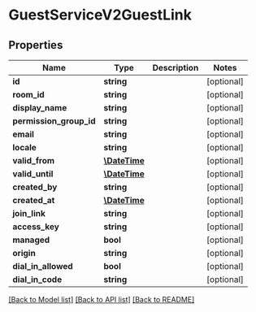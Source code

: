 # GuestServiceV2GuestLink

## Properties
Name | Type | Description | Notes
------------ | ------------- | ------------- | -------------
**id** | **string** |  | [optional] 
**room_id** | **string** |  | [optional] 
**display_name** | **string** |  | [optional] 
**permission_group_id** | **string** |  | [optional] 
**email** | **string** |  | [optional] 
**locale** | **string** |  | [optional] 
**valid_from** | [**\DateTime**](\DateTime.md) |  | [optional] 
**valid_until** | [**\DateTime**](\DateTime.md) |  | [optional] 
**created_by** | **string** |  | [optional] 
**created_at** | [**\DateTime**](\DateTime.md) |  | [optional] 
**join_link** | **string** |  | [optional] 
**access_key** | **string** |  | [optional] 
**managed** | **bool** |  | [optional] 
**origin** | **string** |  | [optional] 
**dial_in_allowed** | **bool** |  | [optional] 
**dial_in_code** | **string** |  | [optional] 

[[Back to Model list]](../README.md#documentation-for-models) [[Back to API list]](../README.md#documentation-for-api-endpoints) [[Back to README]](../README.md)


